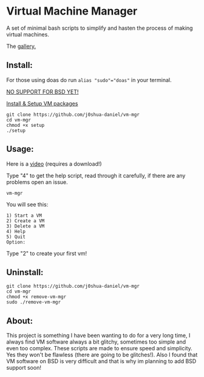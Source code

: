 # Virtual Machine Manager
A set of minimal bash scripts to simplify and hasten the process of making virtual machines. 

The [gallery.](https://github.com/j0shua-daniel/vm-mgr/blob/main/gallery.md)

## Install:

For those using doas do run `alias "sudo"="doas"` in your terminal. 


[NO SUPPORT FOR BSD YET!](https://github.com/j0shua-daniel/vm-mgr/blob/main/bsd.md)

[Install & Setup VM packages](https://github.com/j0shua-daniel/vm-mgr/blob/main/INSTALL.md)


```
git clone https://github.com/j0shua-daniel/vm-mgr
cd vm-mgr
chmod +x setup
./setup
```

## Usage:
Here is a [video](https://github.com/j0shua-daniel/images/blob/main/2024-12-28%2008-37-41.mp4) (requires a download!)

Type "4" to get the help script, read through it carefully, if there are any problems open an issue.

```
vm-mgr
```
You will see this: 
```
1) Start a VM
2) Create a VM
3) Delete a VM
4) Help
5) Quit
Option:
```
Type "2" to create your first vm!
## Uninstall:
```
git clone https://github.com/j0shua-daniel/vm-mgr
cd vm-mgr
chmod +x remove-vm-mgr
sudo ./remove-vm-mgr
```
## About:
This project is something I have been wanting to do for a very long time, I always find VM software always a bit glitchy, sometimes too simple and even too complex. These scripts are made to ensure speed and simplicity. Yes they won't be flawless (there are going to be glitches!). Also I found that VM software on BSD is very difficult and that is why im planning to add BSD support soon! 
